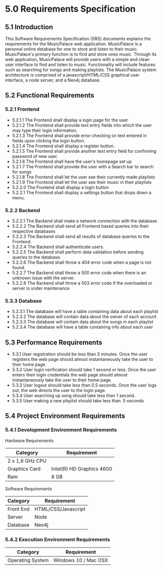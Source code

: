 # 5.0	Requirements Specification


## 5.1	Introduction
  This Software Requirements Specification (SRS) documents explains the requirements for the MusicPalace web application. MusicPalace is a personal online database for one to store and listen to their music. MusicPalace's primary function is to find and store ones music. Through its web application, MusicPalace will provide users with a simple and clean user interface to find and listen to music. Functionality will include features such as searching for songs and making playlists. The MusicPalace system architecture is comprised of a javascript/HTML/CSS graphical user interface, a node server, and a Neo4j database.

## 5.2	Functional Requirements

### 5.2.1	Frontend
  - 5.2.1.1 The Frontend shall display a login page for the user
  - 5.2.1.2 The Frontend shall provide text entry fields into which the user may type their login information.
  - 5.2.1.3 The Frontend shall provide error checking on text entered in fields upon clicking the login button.
  - 5.2.1.4 The Frontend shall display a register button.
  - 5.2.1.5 The Frontend shall provide another text entry field for confirming password of new user.
  - 5.2.1.6 The Frontend shall have the user's homepage set up
  - 5.2.1.7 The Frontend shall provide the user with a Search bar to search for songs
  - 5.2.1.8 The Frontend shall let the user see their currently made playlists
  - 5.2.1.9 The Frontend shall let the user see their music in their playlists
  - 5.2.2.0 The Frontend shall display a login button
  - 5.2.2.1 The Frontend shall display a settings button that drops down a menu.

### 5.2.2	Backend
  - 5.2.2.1 The Backend shall make a network connection with the database.
  - 5.2.2.2 The Backend shall send all Frontend based queries into their respective databases
  - 5.2.2.3 The Backend shall send all results of database queries to the Frontend.
  - 5.2.2.4 The Backend shall authenticate users.
  - 5.2.2.5 The Backend shall perform data validation before sending queries to the database.
  - 5.2.2.6 The Backend shall throw a 404 error code when a page is not found.
  - 5.2.2.7 The Backend shall throw a 500 error code when there is an unknown issue with the server.
  - 5.2.2.8 The Backend shall throw a 503 error code if the overloaded or server is under maintenance

### 5.3.3	Database
  - 5.2.3.1 The database will have a table containing data about each playlist
  - 5.2.3.2 The database will contain data about the owner of each account
  - 5.2.3.3 The database will contain data about the songs in each playlist
  - 5.2.3.4 The database will have a table containing info about each user

## 5.3	Performance Requirements
  - 5.3.1 User registration should be less than 3 minutes. Once the user registers
  the web page should almost instantaneously take the user to their home page.
  - 5.3.2 User login verification should take 1 second or less. Once the user enters
  their login credentials the web page should almost instantaneously take the user to their
  home page.
  - 5.3.3 User logout should take less than 0.5 seconds. Once the user logs out, the web
    directs the user to the login page.
  - 5.3.4 User searching up song should take less than 1 second.
  - 5.3.5 User making a new playlist should take less than .5 seconds

## 5.4	Project Environment Requirements

### 5.4.1	Development Environment Requirements
Hardware Requirements

| Category | Requirement |
|---|---|
| 2 x 1,6 GHz CPU |
| Graphics Card | Intel(R) HD Graphics 4600 |
| Ram | 8 GB |

Software Requirements

| Category | Requirement |
|---|---|
| Front End | HTML/CSS/Javascript |
| Server | Node |
| Database | Neo4j |


### 5.4.2	Execution Environment Requirements

| Category | Requirement |
|---|---|
| Operating System | Windows 10 / Mac OSX |
